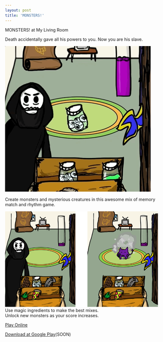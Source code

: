 ```yaml
---
layout: post
title: 'MONSTERS!'
---
```

  
MONSTERS! at My Living Room  
  
Death accidentally gave all his powers to you. Now you are his slave.  
  
![](/assets/img/games/game-4/monstersshowcase1.gif)  
  
Create monsters and mysterious creatures in this awesome mix of memory match and rhythm game.  
  
![](/assets/img/games/game-4/monsters3.png)  
Use magic ingredients to make the best mixes.  
Unlock new monsters as your score increases.  
  
[Play Online](https://marcelomesmo.itch.io/monsters)   
   
[Download at Google Play](#)(SOON)  